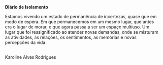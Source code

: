  
<!DOCTYPE html>
<html>
  <head>
    <title>Minha Primeira Página</title>
        <meta http-equiv="content-type" content="text/html; charset=utf-8" />
    <meta name="" content="">
    <link rel="stylesheet" href="estilo.css" type="text/css" media="all" />
  </head>
  <body>
    <p>
      <b>Diário de Isolamento</b>
      </p>
      Estamos vivendo um estado de permanência de incertezas, quase que em modo de espera.
   Em que permanecemos em um mesmo lugar, que antes era o lugar de morar, e que agora passa a ser um espaço multiuso.
   Um lugar que foi ressignificado ao atender novas demandas, onde se misturam as atividades, as relações, os sentimentos, as memórias e novas percepções da vida.
   <p>
 <br> Karoline Alves Rodrigues
    </p>
  </body>
</html>
